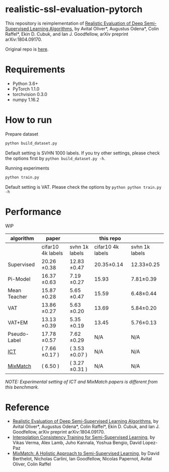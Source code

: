 # realistic-ssl-evaluation-pytorch
This repository is reimplementation of [Realistic Evaluation of Deep Semi-Supervised Learning Algorithms](https://arxiv.org/abs/1804.09170), by Avital Oliver*, Augustus Odena*, Colin Raffel*, Ekin D. Cubuk, and Ian J. Goodfellow, arXiv preprint arXiv:1804.09170.

Original repo is [here](https://github.com/brain-research/realistic-ssl-evaluation).

# Requirements
- Python 3.6+
- PyTorch 1.1.0
- torchvision 0.3.0
- numpy 1.16.2

# How to run
Prepare dataset

```python
python build_dataset.py
```

Default setting is SVHN 1000 labels. If you try other settings, please check the options first by ```python build_dataset.py -h```.

Running experiments

```python
python train.py
```

Default setting is VAT. Please check the options by ```python python train.py -h```

# Performance
WIP

|algorithm|paper||this repo| |
|--|--|--|--|--|
||cifar10 4k labels|svhn 1k labels|cifar10 4k labels|svhn 1k labels|
|Supervised|20.26 ±0.38|12.83 ±0.47|20.35±0.14|12.33±0.25
|Pi-Model|16.37 ±0.63|7.19 ±0.27|15.93|7.81±0.39
|Mean Teacher|15.87 ±0.28|5.65 ±0.47|15.59|6.48±0.44
|VAT|13.86 ±0.27|5.63 ±0.20|13.69|5.84±0.20
|VAT+EM|13.13 ±0.39|5.35 ±0.19|13.45|5.76±0.13
|Pseudo-Label|17.78 ±0.57|7.62 ±0.29|N/A|N/A
|[ICT](https://arxiv.org/abs/1903.03825)|( 7.66 ±0.17 )|( 3.53 ±0.07 )|N/A|N/A
|[MixMatch](https://arxiv.org/abs/1905.02249)|( 6.50 )|( 3.27 ±0.31 )|N/A|N/A

*NOTE: Experimental setting of ICT and MixMatch papers is different from this benchmark.*

# Reference
- [Realistic Evaluation of Deep Semi-Supervised Learning Algorithms](https://arxiv.org/abs/1804.09170), by Avital Oliver*, Augustus Odena*, Colin Raffel*, Ekin D. Cubuk, and Ian J. Goodfellow, arXiv preprint arXiv:1804.09170.
- [Interpolation Consistency Training for Semi-Supervised Learning](https://arxiv.org/abs/1903.03825), by Vikas Verma, Alex Lamb, Juho Kannala, Yoshua Bengio, David Lopez-Paz
- [MixMatch: A Holistic Approach to Semi-Supervised Learning](https://arxiv.org/abs/1905.02249), by David Berthelot, Nicholas Carlini, Ian Goodfellow, Nicolas Papernot, Avital Oliver, Colin Raffel
